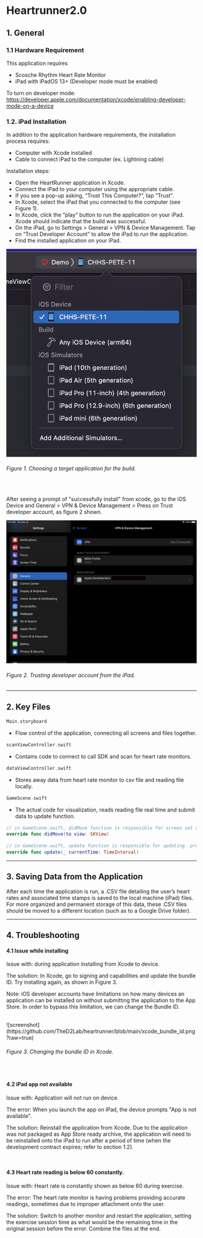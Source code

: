 # Heartrunner2.0
## 1. General 

### 1.1 Hardware Requirement
This application requires
- Scosche Rhythm Heart Rate Monitor
- iPad with iPadOS 13+ (Developer mode must be enabled)

To turn on developer mode: https://developer.apple.com/documentation/xcode/enabling-developer-mode-on-a-device

### 1.2. iPad Installation
In addition to the application hardware requirements, the installation process requires: 
- Computer with Xcode installed 
- Cable to connect iPad to the computer (ex. Lightning cable) 

Installation steps: 
- Open the HeartRunner application in Xcode. 
- Connect the iPad to your computer using the appropriate cable. 
- If you see a pop-up asking, “Trust This Computer?”, tap “Trust”. 
- In Xcode, select the iPad that you connected to the computer (see Figure 1). 
- In Xcode, click the “play” button to run the application on your iPad. Xcode should indicate that the build was successful. 
- On the iPad, go to Settings > General > VPN & Device Management. Tap on “Trust Developer Account” to allow the iPad to run the application. 
- Find the installed application on your iPad. 

 ![screenshot](https://github.com/TheD2Lab/heartrunner/blob/main/xcode_choose_device.png?raw=true)

###### Figure 1. Choosing a target application for the build.
<br>

After seeing a prompt of "successfully install" from xcode, go to the iOS Device and General > VPN & Device Management > Press on  Trust developer account, as figure 2 shown.


 ![screenshot](https://github.com/TheD2Lab/heartrunner/blob/main/setting.PNG?raw=true)

 ###### Figure 2. Trusting developer account from the iPad.

-----

## 2. Key Files
```swift
Main.storyboard 
```
- Flow control of the application, connecting all screens and files together.
```swift
scanViewController.swift
```
- Contains code to connect to call SDK and scan for heart rate monitors.
```swift
dataViewController.swift 
```
- Stores away data from heart rate monitor to csv file and reading file locally.
```swift
GameScene.swift
```
- The actual code for visualization, reads reading file real time and submit data to update function.

```swift
// in GameScene.swift, didMove function is responsible for screen set up init
override func didMove(to view: SKView) 
```

```swift
// in GameScene.swift, update function is responsible for updating  properties on screen real time per screen update, at 60 fps
override func update(_ currentTime: TimeInterval) 
```
-----

## 3. Saving Data from the Application
After each time the application is run, a .CSV file detailing the user’s heart rates and associated time stamps is saved to the local machine (iPad) files. For more organized and permanent storage of this data, these .CSV files should be moved to a different location (such as to a Google Drive folder).

------
## 4. Troubleshooting

#### 4.1 Issue while installing
Issue with: during application installing from Xcode to device. 

The solution: In Xcode, go to signing and capabilities and update the bundle ID. Try installing again, as shown in Figure 3. 

Note: iOS developer accounts have limitations on how many devices an application can be installed on without submitting the application to the App Store. In order to bypass this limitation, we can change the Bundle ID. 

<br>
 ![screenshot](https://github.com/TheD2Lab/heartrunner/blob/main/xcode_bundle_id.png?raw=true)

 ###### Figure 3. Changing the bundle ID in Xcode.

<br>

#### 4.2 iPad app not available
Issue with: Application will not run on device. 

The error: When you launch the app on iPad, the device prompts "App is not available". 

The solution: Reinstall the application from Xcode. Due to the application was not packaged as App Store ready archive, the application will need to be reinstalled onto the iPad to run after a period of time (when the development contract expires; refer to section 1.2).

<br>

#### 4.3 Heart rate reading is below 60 constantly. 

Issue with: Heart rate is constantly shown as below 60 during exercise. 

The error: The heart rate monitor is having problems providing accurate readings, sometimes due to improper attachment onto the user. 

The solution: Switch to another monitor and restart the application, setting the exercise session time as what would be the remaining time in the original session before the error. Combine the files at the end. 
